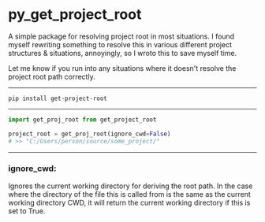 # py_get_project_root

A simple package for resolving project root in most situations.
I found myself rewriting something to resolve this in various 
different project structures & situations, annoyingly, so I wroto
this to save myself time.

Let me know if you run into any situations where it doesn't resolve
the project root path correctly.

____

```
pip install get-project-root
```

____

```py
import get_proj_root from get_project_root

project_root = get_proj_root(ignore_cwd=False)
# >> "C:/Users/person/source/some_project/"

```

____

### ignore_cwd: 
  Ignores the current working directory for deriving the root path.
  In the case where the directory of the file this is called from is 
   the same as the current working directory CWD, it will return
   the current working directory if this is set to True.
